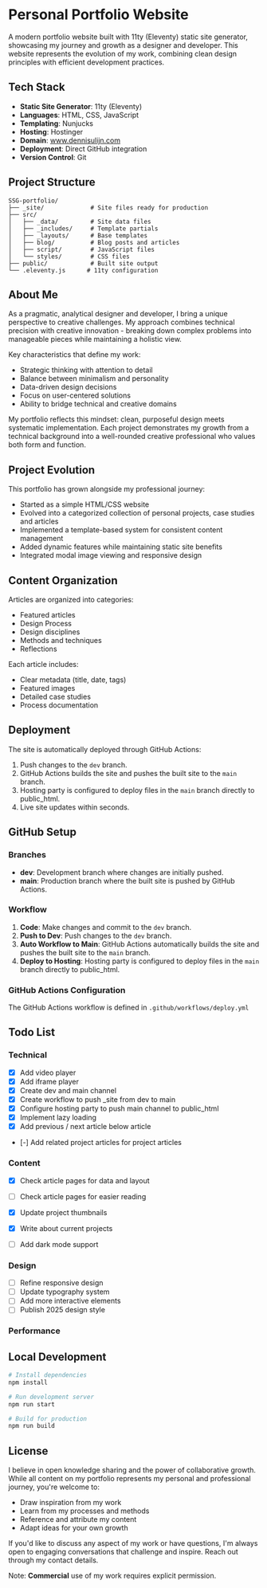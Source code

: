 # Personal Portfolio Website

A modern portfolio website built with 11ty (Eleventy) static site generator, showcasing my journey and growth as a designer and developer. This website represents the evolution of my work, combining clean design principles with efficient development practices.

## Tech Stack

- **Static Site Generator**: 11ty (Eleventy)
- **Languages**: HTML, CSS, JavaScript
- **Templating**: Nunjucks
- **Hosting**: Hostinger
- **Domain**: www.dennisulijn.com
- **Deployment**: Direct GitHub integration
- **Version Control**: Git

## Project Structure

```
SSG-portfolio/
├── _site/             # Site files ready for production
├── src/
│   ├── _data/         # Site data files
│   ├── _includes/     # Template partials
│   ├── _layouts/      # Base templates
│   ├── blog/          # Blog posts and articles
│   ├── script/        # JavaScript files
│   └── styles/        # CSS files
├── public/            # Built site output
└── .eleventy.js      # 11ty configuration
```

## About Me

As a pragmatic, analytical designer and developer, I bring a unique perspective to creative challenges. My approach combines technical precision with creative innovation - breaking down complex problems into manageable pieces while maintaining a holistic view.

Key characteristics that define my work:
- Strategic thinking with attention to detail
- Balance between minimalism and personality
- Data-driven design decisions
- Focus on user-centered solutions
- Ability to bridge technical and creative domains

My portfolio reflects this mindset: clean, purposeful design meets systematic implementation. Each project demonstrates my growth from a technical background into a well-rounded creative professional who values both form and function.

## Project Evolution

This portfolio has grown alongside my professional journey:

- Started as a simple HTML/CSS website
- Evolved into a categorized collection of personal projects, case studies and articles
- Implemented a template-based system for consistent content management
- Added dynamic features while maintaining static site benefits
- Integrated modal image viewing and responsive design

## Content Organization

Articles are organized into categories:
- Featured articles
- Design Process
- Design disciplines
- Methods and techniques
- Reflections

Each article includes:
- Clear metadata (title, date, tags)
- Featured images
- Detailed case studies
- Process documentation

## Deployment

The site is automatically deployed through GitHub Actions:
1. Push changes to the `dev` branch.
2. GitHub Actions builds the site and pushes the built site to the `main` branch.
3. Hosting party is configured to deploy files in the `main` branch directly to public_html.
4. Live site updates within seconds.

## GitHub Setup

### Branches
- **dev**: Development branch where changes are initially pushed.
- **main**: Production branch where the built site is pushed by GitHub Actions.

### Workflow
1. **Code**: Make changes and commit to the `dev` branch.
2. **Push to Dev**: Push changes to the `dev` branch.
3. **Auto Workflow to Main**: GitHub Actions automatically builds the site and pushes the built site to the `main` branch.
4. **Deploy to Hosting**: Hosting party is configured to deploy files in the `main` branch directly to public_html.

### GitHub Actions Configuration
The GitHub Actions workflow is defined in `.github/workflows/deploy.yml`

## Todo List

### Technical
- [x] Add video player
- [x] Add iframe player
- [x] Create dev and main channel
- [x] Create workflow to push _site from dev to main
- [x] Configure hosting party to push main channel to public_html
- [x] Implement lazy loading
- [x] Add previous / next article below article
- [-] Add related project articles for project articles

### Content
- [x] Check article pages for data and layout
- [ ] Check article pages for easier reading
- [x] Update project thumbnails
- [x] Write about current projects
- [ ] Add dark mode support


### Design
- [ ] Refine responsive design
- [ ] Update typography system
- [ ] Add more interactive elements
- [ ] Publish 2025 design style

### Performance

## Local Development

```bash
# Install dependencies
npm install

# Run development server
npm run start

# Build for production
npm run build
```

## License

I believe in open knowledge sharing and the power of collaborative growth. While all content on my portfolio represents my personal and professional journey, you're welcome to:
- Draw inspiration from my work
- Learn from my processes and methods
- Reference and attribute my content
- Adapt ideas for your own growth

If you'd like to discuss any aspect of my work or have questions, I'm always open to engaging conversations that challenge and inspire. Reach out through my contact details.

Note: **Commercial** use of my work requires explicit permission.

